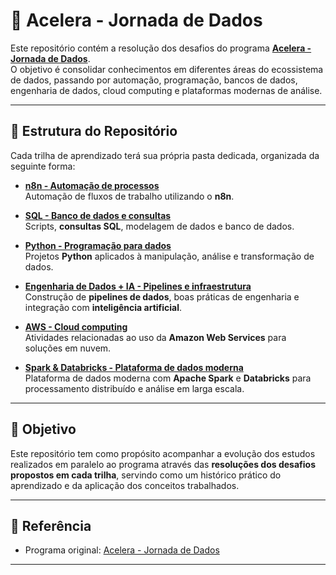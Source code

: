 # 🚀 Acelera - Jornada de Dados

Este repositório contém a resolução dos desafios do programa **[Acelera - Jornada de Dados](https://github.com/lvgalvao/acelera)**.  
O objetivo é consolidar conhecimentos em diferentes áreas do ecossistema de dados, passando por automação, programação, bancos de dados, engenharia de dados, cloud computing e plataformas modernas de análise.

---

## 📂 Estrutura do Repositório

Cada trilha de aprendizado terá sua própria pasta dedicada, organizada da seguinte forma:

- [**n8n - Automação de processos**](./n8n)  
  Automação de fluxos de trabalho utilizando o **n8n**.

- [**SQL - Banco de dados e consultas**](./sql)  
  Scripts, **consultas SQL**, modelagem de dados e banco de dados.

- [**Python - Programação para dados**](./python)  
  Projetos **Python** aplicados à manipulação, análise e transformação de dados.

- [**Engenharia de Dados + IA - Pipelines e infraestrutura**](./engenharia-dados-ia)  
  Construção de **pipelines de dados**, boas práticas de engenharia e integração com **inteligência artificial**.

- [**AWS - Cloud computing**](./aws)  
  Atividades relacionadas ao uso da **Amazon Web Services** para soluções em nuvem.

- [**Spark & Databricks - Plataforma de dados moderna**](./spark-databricks)  
  Plataforma de dados moderna com **Apache Spark** e **Databricks** para processamento distribuído e análise em larga escala.

---

## 🎯 Objetivo

Este repositório tem como propósito acompanhar a evolução dos estudos realizados em paralelo ao programa através das **resoluções dos desafios propostos em cada trilha**, servindo como um histórico prático do aprendizado e da aplicação dos conceitos trabalhados.

---

## 📝 Referência

- Programa original: [Acelera - Jornada de Dados](https://github.com/lvgalvao/acelera)

---